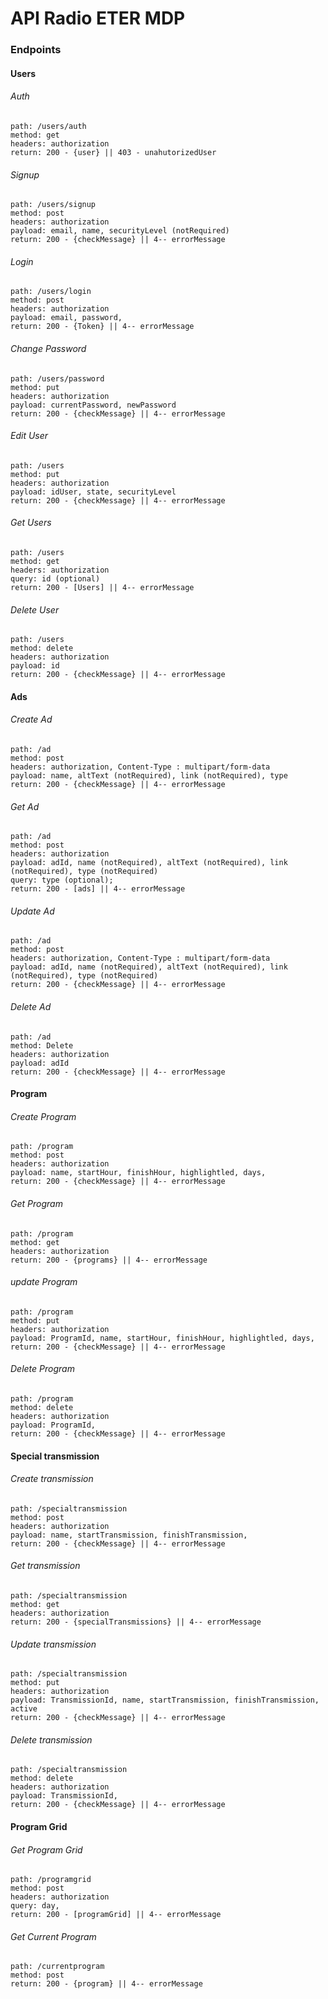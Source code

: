 # API Radio ETER MDP

### Endpoints
#### Users

###### Auth
    path: /users/auth
    method: get
    headers: authorization
    return: 200 - {user} || 403 - unahutorizedUser

###### Signup
    path: /users/signup
    method: post
    headers: authorization
    payload: email, name, securityLevel (notRequired)
    return: 200 - {checkMessage} || 4-- errorMessage

###### Login
    path: /users/login
    method: post
    headers: authorization
    payload: email, password,
    return: 200 - {Token} || 4-- errorMessage

###### Change Password
    path: /users/password
    method: put
    headers: authorization
    payload: currentPassword, newPassword
    return: 200 - {checkMessage} || 4-- errorMessage

###### Edit User
    path: /users
    method: put
    headers: authorization
    payload: idUser, state, securityLevel
    return: 200 - {checkMessage} || 4-- errorMessage

###### Get Users
    path: /users
    method: get
    headers: authorization
    query: id (optional)
    return: 200 - [Users] || 4-- errorMessage

###### Delete User
    path: /users
    method: delete
    headers: authorization
    payload: id
    return: 200 - {checkMessage} || 4-- errorMessage

#### Ads

###### Create Ad
    path: /ad
    method: post
    headers: authorization, Content-Type : multipart/form-data
    payload: name, altText (notRequired), link (notRequired), type 
    return: 200 - {checkMessage} || 4-- errorMessage

###### Get Ad
    path: /ad
    method: post
    headers: authorization
    payload: adId, name (notRequired), altText (notRequired), link (notRequired), type (notRequired)
    query: type (optional);
    return: 200 - [ads] || 4-- errorMessage

###### Update Ad
    path: /ad
    method: post
    headers: authorization, Content-Type : multipart/form-data
    payload: adId, name (notRequired), altText (notRequired), link (notRequired), type (notRequired)
    return: 200 - {checkMessage} || 4-- errorMessage

###### Delete Ad
    path: /ad
    method: Delete
    headers: authorization
    payload: adId
    return: 200 - {checkMessage} || 4-- errorMessage

#### Program

###### Create Program
    path: /program
    method: post
    headers: authorization
    payload: name, startHour, finishHour, highlightled, days,  
    return: 200 - {checkMessage} || 4-- errorMessage

###### Get Program
    path: /program
    method: get
    headers: authorization 
    return: 200 - {programs} || 4-- errorMessage

###### update Program
    path: /program
    method: put
    headers: authorization
    payload: ProgramId, name, startHour, finishHour, highlightled, days,  
    return: 200 - {checkMessage} || 4-- errorMessage

###### Delete Program
    path: /program
    method: delete
    headers: authorization
    payload: ProgramId,  
    return: 200 - {checkMessage} || 4-- errorMessage


#### Special transmission

###### Create transmission
    path: /specialtransmission
    method: post
    headers: authorization
    payload: name, startTransmission, finishTransmission,   
    return: 200 - {checkMessage} || 4-- errorMessage

###### Get transmission
    path: /specialtransmission
    method: get
    headers: authorization
    return: 200 - {specialTransmissions} || 4-- errorMessage

###### Update transmission
    path: /specialtransmission
    method: put
    headers: authorization
    payload: TransmissionId, name, startTransmission, finishTransmission, active  
    return: 200 - {checkMessage} || 4-- errorMessage


###### Delete transmission
    path: /specialtransmission
    method: delete
    headers: authorization
    payload: TransmissionId, 
    return: 200 - {checkMessage} || 4-- errorMessage

#### Program Grid

###### Get Program Grid
    path: /programgrid
    method: post
    headers: authorization
    query: day, 
    return: 200 - [programGrid] || 4-- errorMessage

###### Get Current Program
    path: /currentprogram
    method: post
    return: 200 - {program} || 4-- errorMessage